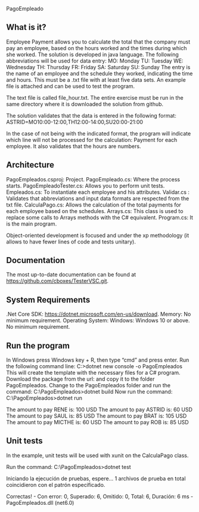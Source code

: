 PagoEmpleado

  What is it?
  -----------

  Employee Payment allows you to calculate the total that the company must pay an employee, based on the hours
  worked and the times during which she worked. The solution is developed in java language.
  The following abbreviations will be used for data entry:
  MO: Monday
  TU: Tuesday
  WE: Wednesday
  TH: Thursday
  FR: Friday
  SA: Saturday
  SU: Sunday
  The entry is the name of an employee and the schedule they worked, indicating the time and hours. This must be a
   .txt file with at least five data sets. An example file is attached and can be used to test the program.

  The text file is called file_hour.txt. The entire exercise must be run in the same directory where it is downloaded
  the solution from github.

  The solution validates that the data is entered in the following format:
  ASTRID=MO10:00-12:00,TH12:00-14:00,SU20:00-21:00

  In the case of not being with the indicated format, the program will indicate which line will not be processed for 
  the calculation:
    Payment for each employee.
    It also validates that the hours are numbers.

   Architecture
   ------------
   PagoEmpleados.csproj: Project.
   PagoEmpleado.cs: Where the process starts.
   PagoEmpleadoTester.cs: Allows you to perform unit tests.
   Empleados.cs: To instantiate each employee and his attributes.
   Validar.cs : Validates that abbreviations and input data formats are respected from the txt file.
   CalculaPago.cs: Allows the calculation of the total payments for each employee based on the schedules.
   Arrays.cs: This class is used to replace some calls to Arrays methods with the C# equivalent.
   Program.cs: It is the main program.
    

   Object-oriented development is focused and under the xp methodology (it allows to have fewer lines of code and tests
   unitary).

  Documentation
  -------------

  The most up-to-date documentation can be found at https://github.com/cboxes/TesterVSC.git.


  System Requirements
  -------------------

  .Net Core SDK:
    https://dotnet.microsoft.com/en-us/download.
  Memory:
    No minimum requirement.
  Operating System:
    Windows:
      Windows 10 or above.
      No minimum requirement.


   Run the program
   --------------------
   In Windows press Windows key + R, then type “cmd” and press enter.
   Run the following command line:
        C:>dotnet new console -o PagoEmpleados
   This will create the template with the necessary files for a C# program.
   Download the package from the url: and copy it to the folder PagoEmpleados.
   Change to the PagoEmpleados folder and run the command:
        C:\PagoEmpleados>dotnet build
   Now run the command: 
        C:\PagoEmpleados>dotnet run

   The amount to pay RENE is: 100 USD
   The amount to pay ASTRID is: 60 USD
   The amount to pay SAUL is: 85 USD
   The amount to pay BRAT is: 105 USD
   The amount to pay MICTHE is: 60 USD
   The amount to pay ROB is: 85 USD

   Unit tests
   -----------------
   In the example, unit tests will be used with xunit on the CalculaPago class.
  
   Run the command: C:\PagoEmpleados>dotnet test
  
   Iniciando la ejecución de pruebas, espere...
   1 archivos de prueba en total coincidieron con el patrón especificado.

   Correctas! - Con error:     0, Superado:     6, Omitido:     0, Total:     6, Duración: 6 ms - PagoEmpleados.dll (net6.0)
